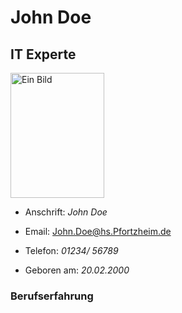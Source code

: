 <!DOCTYPE html>
<html>
<head>
    <meta charset="UTF-8">
        <meta name="viewport" content="width=device-width, initialscale=1.0">
<h1>John Doe</h1>
</head>
<h2>IT Experte</h2>
<body>
<!-- Inhalt -->
<img src="bild.jpg" alt="Ein Bild" width="150" height="200">
<ul>
                <p> <li> Anschrift:       <i> John Doe </i> </li> </p>
                <p> <li> Email:           <a href="https://mail.google.com/mail/u/0/#inbox" <i>John.Doe@hs.Pfortzheim.de </i> </a> </li> </p>
                <p> <li> Telefon:         <i> 01234/ 56789 </i> </li> </p>
                <p> <li> Geboren am:      <i> 20.02.2000 </i> </li> </p>
</ul>
<h3>Berufserfahrung</h3>
<!-- Inhalt -->
<ul>
                <p>  </p> 
                <p>  </p>
</body>
</html>
